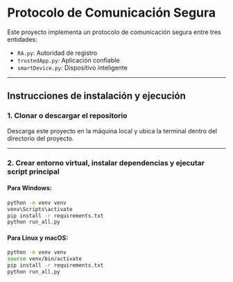 # Protocolo de Comunicación Segura

Este proyecto implementa un protocolo de comunicación segura entre tres entidades:

- `RA.py`: Autoridad de registro
- `trustedApp.py`: Aplicación confiable
- `smartDevice.py`: Dispositivo inteligente

---

## Instrucciones de instalación y ejecución

### 1. Clonar o descargar el repositorio

Descarga este proyecto en la máquina local y ubica la terminal dentro del directorio del proyecto.

---

### 2. Crear entorno virtual, instalar dependencias y ejecutar script principal

#### Para Windows:
```bash
python -m venv venv
venv\Scripts\activate
pip install -r requirements.txt
python run_all.py
```

#### Para Linux y macOS:
```bash
python -m venv venv
source venv/bin/activate
pip install -r requirements.txt
python run_all.py
```
